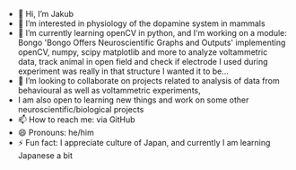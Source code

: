 - 👋 Hi, I’m Jakub
- 👀 I’m interested in physiology of the dopamine system in mammals
- 🌱 I’m currently learning openCV in python, and I'm working on a module: Bongo 'Bongo Offers Neuroscientific Graphs and Outputs' implementing openCV, numpy, scipy matplotlib and more to analyze voltammetric data, track animal in open field and check if electrode I used during experiment was really in that structure I wanted it to be...
- 💞️ I’m looking to collaborate on projects related to analysis of data from behavioural as well as voltammetric experiments,
- I am also open to learning new things and work on some other neuroscientific/biological projects
- 📫 How to reach me: via GitHub
- 😄 Pronouns: he/him
- ⚡ Fun fact: I appreciate culture of Japan, and currently I am learning Japanese a bit

<!---
jbilnicki/jbilnicki is a ✨ special ✨ repository because its `README.md` (this file) appears on your GitHub profile.
You can click the Preview link to take a look at your changes.
--->
